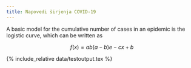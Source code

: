 ```yaml
---
title: Napovedi širjenja COVID-19
---
```


A basic model for the cumulative number of cases in an epidemic is the logistic curve, which can be written as

$$
f(x)=ab(a−b)e−cx+b
$$

{% include_relative data/testoutput.tex %}
